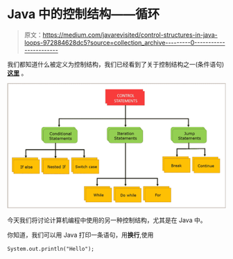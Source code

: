 # Java 中的控制结构——循环

> 原文：<https://medium.com/javarevisited/control-structures-in-java-loops-972884628dc5?source=collection_archive---------0----------------------->

我们都知道什么被定义为控制结构，我们已经看到了关于控制结构之一(条件语句) [**这里**](/@himnickson/control-structures-in-java-conditional-statements-e4d8da0421cc) 。

![](img/1f76c9615f346e71d28bb029c9a153e5.png)

今天我们将讨论计算机编程中使用的另一种控制结构，尤其是在 Java 中。

你知道，我们可以用 Java 打印一条语句，用**换行**,使用

```
System.out.println("Hello");
```